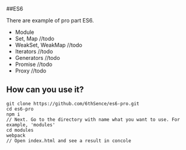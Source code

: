 ##ES6

There are example of pro part ES6.

* Module
* Set, Map //todo
* WeakSet, WeakMap //todo
* Iterators //todo
* Generators //todo
* Promise //todo
* Proxy //todo

## How can you use it?

```
git clone https://github.com/6thSence/es6-pro.git
cd es6-pro
npm i
// Next. Go to the directory with name what you want to use. For example, 'modules'
cd modules
webpack
// Open index.html and see a result in concole
```

